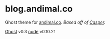 # blog.andimal.co

Ghost theme for [andimal.co](http://blog.andimal.co).
*Based off of [Casper](https://github.com/TryGhost/Casper).*

[Ghost](https://github.com/TryGhost/Ghost) v0.3
[node](https://github.com/joyent/node) v0.10.21